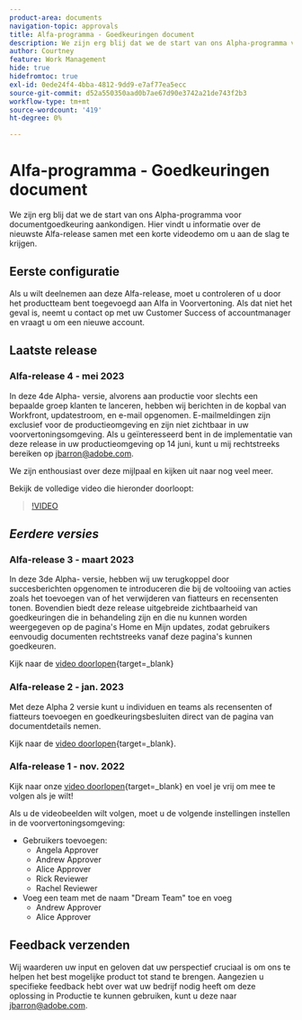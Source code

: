```yaml
---
product-area: documents
navigation-topic: approvals
title: Alfa-programma - Goedkeuringen document
description: We zijn erg blij dat we de start van ons Alpha-programma voor documentgoedkeuring aankondigen. Hier vindt u informatie over de nieuwste Alfa-release samen met een korte videodemo om u aan de slag te krijgen.
author: Courtney
feature: Work Management
hide: true
hidefromtoc: true
exl-id: 0ede24f4-4bba-4812-9dd9-e7af77ea5ecc
source-git-commit: d52a550350aad0b7ae67d90e3742a21de743f2b3
workflow-type: tm+mt
source-wordcount: '419'
ht-degree: 0%

---
```


# Alfa-programma - Goedkeuringen document

We zijn erg blij dat we de start van ons Alpha-programma voor documentgoedkeuring aankondigen. Hier vindt u informatie over de nieuwste Alfa-release samen met een korte videodemo om u aan de slag te krijgen.

## Eerste configuratie

Als u wilt deelnemen aan deze Alfa-release, moet u controleren of u door het productteam bent toegevoegd aan Alfa in Voorvertoning. Als dat niet het geval is, neemt u contact op met uw Customer Success of accountmanager en vraagt u om een nieuwe account.

## Laatste release

### Alfa-release 4 - mei 2023

In deze 4de Alpha- versie, alvorens aan productie voor slechts een bepaalde groep klanten te lanceren, hebben wij berichten in de kopbal van Workfront, updatestroom, en e-mail opgenomen. E-mailmeldingen zijn exclusief voor de productieomgeving en zijn niet zichtbaar in uw voorvertoningsomgeving. Als u geïnteresseerd bent in de implementatie van deze release in uw productieomgeving op 14 juni, kunt u mij rechtstreeks bereiken op jbarron@adobe.com.

We zijn enthousiast over deze mijlpaal en kijken uit naar nog veel meer.

Bekijk de volledige video die hieronder doorloopt:

>[!VIDEO](https://video.tv.adobe.com/v/3420094/)

## _Eerdere versies_

### Alfa-release 3 - maart 2023

In deze 3de Alpha- versie, hebben wij uw terugkoppel door succesberichten opgenomen te introduceren die bij de voltooiing van acties zoals het toevoegen van of het verwijderen van fiatteurs en recensenten tonen. Bovendien biedt deze release uitgebreide zichtbaarheid van goedkeuringen die in behandeling zijn en die nu kunnen worden weergegeven op de pagina&#39;s Home en Mijn updates, zodat gebruikers eenvoudig documenten rechtstreeks vanaf deze pagina&#39;s kunnen goedkeuren.

Kijk naar de [video doorlopen](https://video.tv.adobe.com/v/3417854/){target=_blank}

### Alfa-release 2 - jan. 2023

Met deze Alpha 2 versie kunt u individuen en teams als recensenten of fiatteurs toevoegen en goedkeuringsbesluiten direct van de pagina van documentdetails nemen.

Kijk naar de [video doorlopen](https://video.tv.adobe.com/v/3413941){target=_blank}.

### Alfa-release 1 - nov. 2022

Kijk naar onze [video doorlopen](https://video.tv.adobe.com/v/3412837){target=_blank} en voel je vrij om mee te volgen als je wilt!

Als u de videobeelden wilt volgen, moet u de volgende instellingen instellen in de voorvertoningsomgeving:

* Gebruikers toevoegen:
   * Angela Approver
   * Andrew Approver
   * Alice Approver
   * Rick Reviewer
   * Rachel Reviewer
* Voeg een team met de naam &quot;Dream Team&quot; toe en voeg
   * Andrew Approver
   * Alice Approver

## Feedback verzenden

Wij waarderen uw input en geloven dat uw perspectief cruciaal is om ons te helpen het best mogelijke product tot stand te brengen. Aangezien u specifieke feedback hebt over wat uw bedrijf nodig heeft om deze oplossing in Productie te kunnen gebruiken, kunt u deze naar [jbarron@adobe.com](mailto:jbarron@adobe.com).
